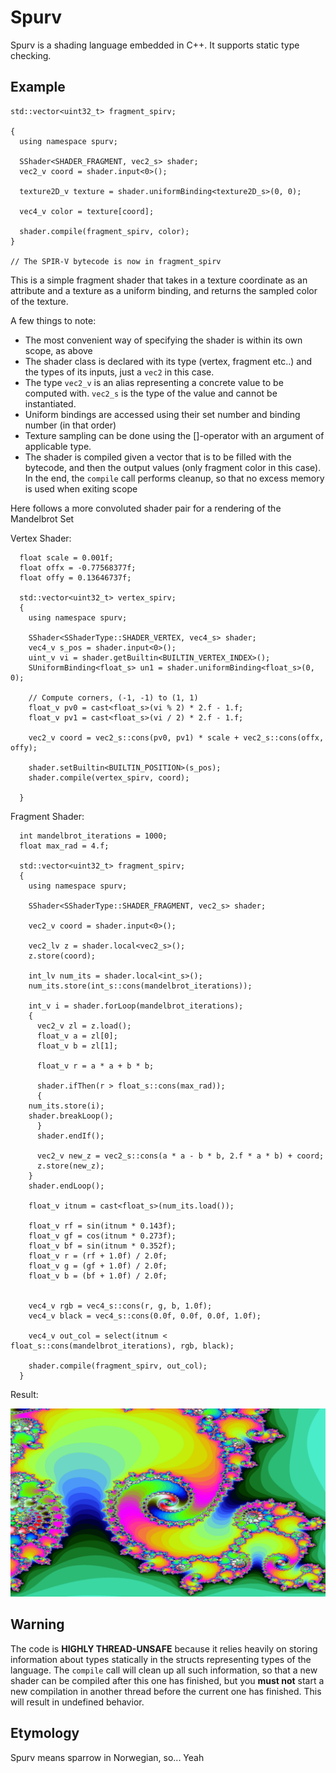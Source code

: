 # Spurv

Spurv is a shading language embedded in C++. It supports static type checking.

## Example

```
std::vector<uint32_t> fragment_spirv;

{
  using namespace spurv;

  SShader<SHADER_FRAGMENT, vec2_s> shader;
  vec2_v coord = shader.input<0>();

  texture2D_v texture = shader.uniformBinding<texture2D_s>(0, 0);

  vec4_v color = texture[coord];
    
  shader.compile(fragment_spirv, color);
}

// The SPIR-V bytecode is now in fragment_spirv
```

This is a simple fragment shader that takes in a texture coordinate as an attribute and a texture as a uniform binding, and returns the sampled color of the texture.

A few things to note:
- The most convenient way of specifying the shader is within its own scope, as above
- The shader class is declared with its type (vertex, fragment etc..) and the types of its inputs, just a `vec2` in this case. 
- The type `vec2_v` is an alias representing a concrete value to be computed with. `vec2_s` is the type of the value and cannot be instantiated.
- Uniform bindings are accessed using their set number and binding number (in that order)
- Texture sampling can be done using the \[\]-operator with an argument of applicable type. 
- The shader is compiled given a vector that is to be filled with the bytecode, and then the output values (only fragment color in this case). In the end, the `compile` call performs cleanup, so that no excess memory is used when exiting scope


Here follows a more convoluted shader pair for a rendering of the Mandelbrot Set

Vertex Shader:

```
  float scale = 0.001f;
  float offx = -0.77568377f;
  float offy = 0.13646737f;

  std::vector<uint32_t> vertex_spirv;
  {
    using namespace spurv;

    SShader<SShaderType::SHADER_VERTEX, vec4_s> shader;
    vec4_v s_pos = shader.input<0>();
    uint_v vi = shader.getBuiltin<BUILTIN_VERTEX_INDEX>();
    SUniformBinding<float_s> un1 = shader.uniformBinding<float_s>(0, 0);

    // Compute corners, (-1, -1) to (1, 1)
    float_v pv0 = cast<float_s>(vi % 2) * 2.f - 1.f;
    float_v pv1 = cast<float_s>(vi / 2) * 2.f - 1.f;

    vec2_v coord = vec2_s::cons(pv0, pv1) * scale + vec2_s::cons(offx, offy);

    shader.setBuiltin<BUILTIN_POSITION>(s_pos);
    shader.compile(vertex_spirv, coord);

  }
```

Fragment Shader:

```
  int mandelbrot_iterations = 1000;
  float max_rad = 4.f;
  
  std::vector<uint32_t> fragment_spirv;
  {
    using namespace spurv;

    SShader<SShaderType::SHADER_FRAGMENT, vec2_s> shader;
   
    vec2_v coord = shader.input<0>();

    vec2_lv z = shader.local<vec2_s>();
    z.store(coord);

    int_lv num_its = shader.local<int_s>();
    num_its.store(int_s::cons(mandelbrot_iterations));

    int_v i = shader.forLoop(mandelbrot_iterations);
    {
      vec2_v zl = z.load();
      float_v a = zl[0];
      float_v b = zl[1];

      float_v r = a * a + b * b;
      
      shader.ifThen(r > float_s::cons(max_rad));
      {
	num_its.store(i);
	shader.breakLoop();
      }
      shader.endIf();
      
      vec2_v new_z = vec2_s::cons(a * a - b * b, 2.f * a * b) + coord;
      z.store(new_z);
    }
    shader.endLoop();

    float_v itnum = cast<float_s>(num_its.load());

    float_v rf = sin(itnum * 0.143f);
    float_v gf = cos(itnum * 0.273f);
    float_v bf = sin(itnum * 0.352f);
    float_v r = (rf + 1.0f) / 2.0f;
    float_v g = (gf + 1.0f) / 2.0f;
    float_v b = (bf + 1.0f) / 2.0f;
    

    vec4_v rgb = vec4_s::cons(r, g, b, 1.0f);
    vec4_v black = vec4_s::cons(0.0f, 0.0f, 0.0f, 1.0f);
    
    vec4_v out_col = select(itnum < float_s::cons(mandelbrot_iterations), rgb, black);
    
    shader.compile(fragment_spirv, out_col);
  }
```

Result:

![Rendering of an area of the MandelbrotSet](mandelbrot.png)


## Warning

The code is __HIGHLY THREAD-UNSAFE__ because it relies heavily on storing information about types statically in the structs representing types of the language. The `compile` call will clean up all such information, so that a new shader can be compiled after this one has finished, but you __must not__ start a new compilation in another thread before the current one has finished. This will result in undefined behavior.

## Etymology

Spurv means sparrow in Norwegian, so... Yeah
